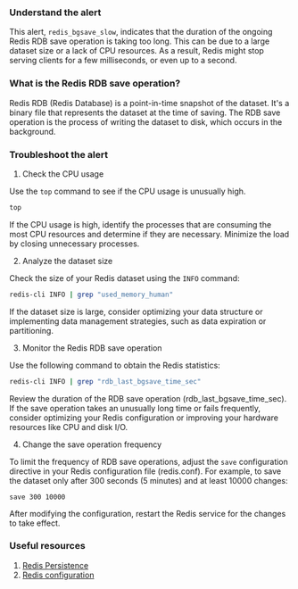 ### Understand the alert

This alert, `redis_bgsave_slow`, indicates that the duration of the ongoing Redis RDB save operation is taking too long. This can be due to a large dataset size or a lack of CPU resources. As a result, Redis might stop serving clients for a few milliseconds, or even up to a second.

### What is the Redis RDB save operation?

Redis RDB (Redis Database) is a point-in-time snapshot of the dataset. It's a binary file that represents the dataset at the time of saving. The RDB save operation is the process of writing the dataset to disk, which occurs in the background.

### Troubleshoot the alert

1. Check the CPU usage

Use the `top` command to see if the CPU usage is unusually high.

```bash
top
```

If the CPU usage is high, identify the processes that are consuming the most CPU resources and determine if they are necessary. Minimize the load by closing unnecessary processes.

2. Analyze the dataset size

Check the size of your Redis dataset using the `INFO` command:

```bash
redis-cli INFO | grep "used_memory_human"
```

If the dataset size is large, consider optimizing your data structure or implementing data management strategies, such as data expiration or partitioning.

3. Monitor the Redis RDB save operation

Use the following command to obtain the Redis statistics:

```bash
redis-cli INFO | grep "rdb_last_bgsave_time_sec"
```

Review the duration of the RDB save operation (rdb_last_bgsave_time_sec). If the save operation takes an unusually long time or fails frequently, consider optimizing your Redis configuration or improving your hardware resources like CPU and disk I/O.

4. Change the save operation frequency

To limit the frequency of RDB save operations, adjust the `save` configuration directive in your Redis configuration file (redis.conf). For example, to save the dataset only after 300 seconds (5 minutes) and at least 10000 changes:

```
save 300 10000
```

After modifying the configuration, restart the Redis service for the changes to take effect.

### Useful resources

1. [Redis Persistence](https://redis.io/topics/persistence)
2. [Redis configuration](https://redis.io/topics/config)
